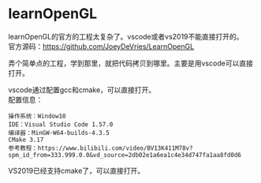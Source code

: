 # learnOpenGL
learnOpenGL的官方的工程太复杂了。vscode或者vs2019不能直接打开的。  
官方源码：https://github.com/JoeyDeVries/LearnOpenGL

弄个简单点的工程，学到那里，就把代码拷贝到哪里。主要是用vscode可以直接打开。

vscode通过配置gcc和cmake，可以直接打开。  
配置信息：

```
操作系统：Window10  
IDE：Visual Studio Code 1.57.0  
编译器：MinGW-W64-builds-4.3.5  
CMake 3.17   
参考教程：https://www.bilibili.com/video/BV13K411M78v?spm_id_from=333.999.0.0&vd_source=2db02e1a6ea1c4e34d747fa1aa8fd0d6
```

  
VS2019已经支持cmake了，可以直接打开。
